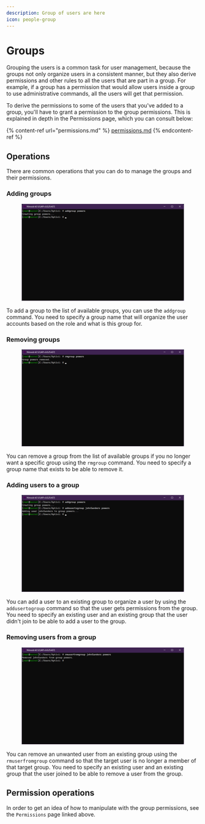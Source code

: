 ```yaml
---
description: Group of users are here
icon: people-group
---
```


# Groups

Grouping the users is a common task for user management, because the groups not only organize users in a consistent manner, but they also derive permissions and other rules to all the users that are part in a group. For example, if a group has a permission that would allow users inside a group to use administrative commands, all the users will get that permission.

To derive the permissions to some of the users that you've added to a group, you'll have to grant a permission to the group permissions. This is explained in depth in the Permissions page, which you can consult below:

{% content-ref url="permissions.md" %}
[permissions.md](permissions.md)
{% endcontent-ref %}

## Operations

There are common operations that you can do to manage the groups and their permissions.

### Adding groups

<figure><img src="../../../.gitbook/assets/052-addgroup.png" alt=""><figcaption></figcaption></figure>

To add a group to the list of available groups, you can use the `addgroup` command. You need to specify a group name that will organize the user accounts based on the role and what is this group for.

### Removing groups

<figure><img src="../../../.gitbook/assets/053-rmgroup.png" alt=""><figcaption></figcaption></figure>

You can remove a group from the list of available groups if you no longer want a specific group using the `rmgroup` command. You need to specify a group name that exists to be able to remove it.

### Adding users to a group

<figure><img src="../../../.gitbook/assets/054-addusertogroup.png" alt=""><figcaption></figcaption></figure>

You can add a user to an existing group to organize a user by using the `addusertogroup` command so that the user gets permissions from the group. You need to specify an existing user and an existing group that the user didn't join to be able to add a user to the group.

### Removing users from a group

<figure><img src="../../../.gitbook/assets/055-rmuserfromgroup.png" alt=""><figcaption></figcaption></figure>

You can remove an unwanted user from an existing group using the `rmuserfromgroup` command so that the target user is no longer a member of that target group. You need to specify an existing user and an existing group that the user joined to be able to remove a user from the group.

## Permission operations

In order to get an idea of how to manipulate with the group permissions, see the `Permissions` page linked above.

